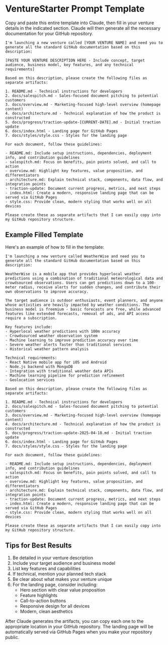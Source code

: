 # VentureStarter Prompt Template

Copy and paste this entire template into Claude, then fill in your venture details in the indicated section. Claude will then generate all the necessary documentation for your GitHub repository.

```
I'm launching a new venture called [YOUR VENTURE NAME] and need you to generate all the standard GitHub documentation based on this description:

[PASTE YOUR VENTURE DESCRIPTION HERE - Include concept, target audience, business model, key features, and any technical requirements]

Based on this description, please create the following files as separate artifacts:

1. README.md - Technical instructions for developers
2. docs/salespitch.md - Sales-focused document pitching to potential customers
3. docs/overview.md - Marketing-focused high-level overview (homepage content)
4. docs/architecture.md - Technical explanation of how the product is constructed
5. docs/progress/traction-update-[CURRENT-DATE].md - Initial traction update
6. docs/index.html - Landing page for GitHub Pages
7. docs/styles/style.css - Styles for the landing page

For each document, follow these guidelines:

- README.md: Include setup instructions, dependencies, deployment info, and contribution guidelines
- salespitch.md: Focus on benefits, pain points solved, and call to action
- overview.md: Highlight key features, value proposition, and differentiators
- architecture.md: Explain technical stack, components, data flow, and integration points
- traction-update: Document current progress, metrics, and next steps
- index.html: Create a modern, responsive landing page that can be served via GitHub Pages
- style.css: Provide clean, modern styling that works well on all devices

Please create these as separate artifacts that I can easily copy into my GitHub repository structure.
```

## Example Filled Template

Here's an example of how to fill in the template:

```
I'm launching a new venture called WeatherWise and need you to generate all the standard GitHub documentation based on this description:

WeatherWise is a mobile app that provides hyperlocal weather predictions using a combination of traditional meteorological data and crowdsourced observations. Users can get predictions down to a 100-meter radius, receive alerts for sudden changes, and contribute their own observations to improve accuracy.

The target audience is outdoor enthusiasts, event planners, and anyone whose activities are heavily impacted by weather conditions. The business model is freemium - basic forecasts are free, while advanced features like extended forecasts, removal of ads, and API access require a subscription.

Key features include:
- Hyperlocal weather predictions with 100m accuracy
- Crowdsourced weather observation system
- Machine learning to improve prediction accuracy over time
- Severe weather alerts faster than traditional services
- Historical weather pattern analysis

Technical requirements:
- React Native mobile app for iOS and Android
- Node.js backend with MongoDB
- Integration with traditional weather data APIs
- Machine learning pipeline for prediction refinement
- Geolocation services

Based on this description, please create the following files as separate artifacts:

1. README.md - Technical instructions for developers
2. docs/salespitch.md - Sales-focused document pitching to potential customers
3. docs/overview.md - Marketing-focused high-level overview (homepage content)
4. docs/architecture.md - Technical explanation of how the product is constructed
5. docs/progress/traction-update-2025-04-18.md - Initial traction update
6. docs/index.html - Landing page for GitHub Pages
7. docs/styles/style.css - Styles for the landing page

For each document, follow these guidelines:

- README.md: Include setup instructions, dependencies, deployment info, and contribution guidelines
- salespitch.md: Focus on benefits, pain points solved, and call to action
- overview.md: Highlight key features, value proposition, and differentiators
- architecture.md: Explain technical stack, components, data flow, and integration points
- traction-update: Document current progress, metrics, and next steps
- index.html: Create a modern, responsive landing page that can be served via GitHub Pages
- style.css: Provide clean, modern styling that works well on all devices

Please create these as separate artifacts that I can easily copy into my GitHub repository structure.
```

## Tips for Best Results

1. Be detailed in your venture description
2. Include your target audience and business model
3. List key features and capabilities
4. If technical, mention your planned tech stack
5. Be clear about what makes your venture unique
6. For the landing page, consider including:
   - Hero section with clear value proposition
   - Feature highlights
   - Call-to-action buttons
   - Responsive design for all devices
   - Modern, clean aesthetics

After Claude generates the artifacts, you can copy each one to the appropriate location in your GitHub repository. The landing page will be automatically served via GitHub Pages when you make your repository public.
